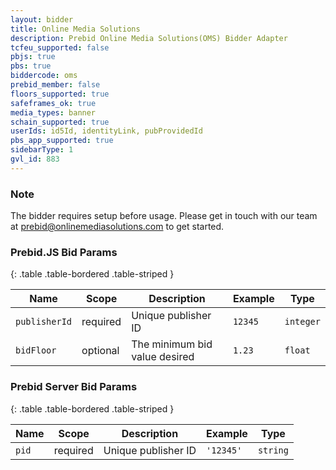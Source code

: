 ```yaml
---
layout: bidder
title: Online Media Solutions
description: Prebid Online Media Solutions(OMS) Bidder Adapter
tcfeu_supported: false
pbjs: true
pbs: true
biddercode: oms
prebid_member: false
floors_supported: true
safeframes_ok: true
media_types: banner
schain_supported: true
userIds: id5Id, identityLink, pubProvidedId
pbs_app_supported: true
sidebarType: 1
gvl_id: 883
---
```

### Note

The bidder requires setup before usage. Please get in touch with our team at <prebid@onlinemediasolutions.com> to get started.



### Prebid.JS Bid Params

{: .table .table-bordered .table-striped }

| Name | Scope | Description | Example | Type |
| ---- | ----- | ----------- | ------- | ---- |
| `publisherId`       | required | Unique publisher ID  | `12345` | `integer` |
| `bidFloor`    | optional | The minimum bid value desired      | `1.23`  | `float` |


### Prebid Server Bid Params

{: .table .table-bordered .table-striped }

| Name | Scope | Description | Example | Type |
|---------------|----------|---------------------|---------------|----------|
| `pid` | required | Unique publisher ID | `'12345'` | `string` |
